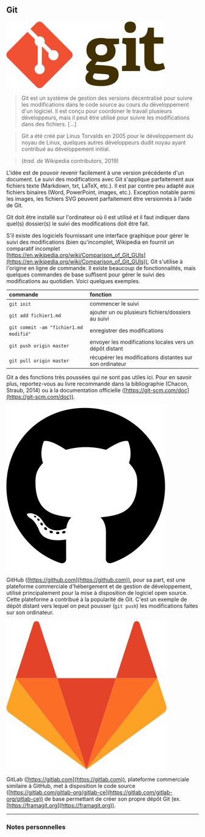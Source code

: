 ## Git

![](../img/git.svg)

> Git est un système de gestion des versions décentralisé pour suivre les modifications dans le code source au cours du développement d'un logiciel. Il est conçu pour coordoner le travail plusieurs développeurs, mais il peut être utilisé pour suivre les modifications dans des fichiers. [...]

> Git a été créé par Linus Torvalds en 2005 pour le développement du noyau de Linux, quelques autres développeurs dudit noyau ayant contribué au développement initial.

> (*trad. de* Wikipedia contributors, 2019)

L'idée est de pouvoir revenir facilement à une version précédente d'un document.
Le suivi des modifications avec Git s'applique parfaitement aux fichiers texte (Markdown, txt, LaTeX, etc.). Il est par contre peu adapté aux fichiers binaires (Word, PowerPoint, images, etc.). Exception notable parmi les images, les fichiers SVG peuvent parfaitement être versionnés à l'aide de Git.

Git doit être installé sur l'ordinateur où il est utilisé et il faut indiquer dans quel(s) dossier(s) le suivi des modifications doit être fait.

S'il existe des logiciels fournissant une interface graphique pour gérer le suivi des modifications (bien qu'incomplet, Wikipedia en fournit un comparatif incomplet [https://en.wikipedia.org/wiki/Comparison_of_Git_GUIs](https://en.wikipedia.org/wiki/Comparison_of_Git_GUIs)), Git s'utilise à l'origine en ligne de commande. Il existe beaucoup de fonctionnalités, mais quelques commandes de base suffisent pour gérer le suivi des modifications au quotidien. Voici quelques exemples.

| commande | fonction |
| :------- | :------- |
| `git init` | commencer le suivi |
| `git add fichier1.md` | ajouter un ou plusieurs fichiers/dossiers au suivi |
| `git commit -am "fichier1.md modifié"` | enregistrer des modifications |
| `git push origin master` | envoyer les modifications locales vers un dépôt distant |
| `git pull origin master` | récupérer les modifications distantes sur son ordinateur |

Git a des fonctions très poussées qui ne sont pas utiles ici. Pour en savoir plus, reportez-vous au livre recommandé dans la bibliographie (Chacon, Straub, 2014) ou à la documentation officielle ([https://git-scm.com/doc](https://git-scm.com/doc)).

![](../img/github.svg)

GitHub ([https://github.com](https://github.com)), pour sa part, est une plateforme commerciale d'hébergement et de gestion de développement, utilisé principalement pour la mise à disposition de logiciel open source. Cette plateforme a contribué à la popularité de Git. C'est un exemple de dépôt distant vers lequel on peut pousser (`git push`) les modifications faites sur son ordinateur.

![](../img/gitlab.svg)

GitLab ([https://gitlab.com](https://gitlab.com)), plateforme commerciale similaire à GitHub, met à disposition le code source ([https://gitlab.com/gitlab-org/gitlab-ce](https://gitlab.com/gitlab-org/gitlab-ce)) de base permettant de créer son propre dépôt Git (ex. [https://framagit.org](https://framagit.org)).

---

### Notes personnelles

